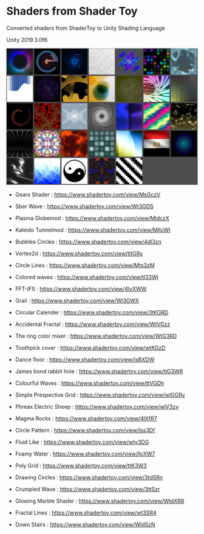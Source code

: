 # Shaders from Shader Toy

Converted shaders from ShaderToy to Unity Shading Language

 Unity 2019.3.0f6
 
![PreviewPNG](Assets/Preview/Preview1.jpg)

 - Gears Shader :
 	https://www.shadertoy.com/view/MsGczV

 - Sber Wave :
 	https://www.shadertoy.com/view/Wt3GDS

 - Plasma Globemod :
 	https://www.shadertoy.com/view/MldczX

 - Kaleido Tunnelmod :
 	https://www.shadertoy.com/view/MltcWl

 - Bubbles Circles :
 	https://www.shadertoy.com/view/4dl3zn

 - Vortex2d :
 	https://www.shadertoy.com/view/tltGRs

 - Circle Lines :
 	https://www.shadertoy.com/view/Mts3zM

 - Colored waves :
 	https://www.shadertoy.com/view/tl33Wj

 -  FFT-IFS : 
 	https://www.shadertoy.com/view/4lyXWW

- Grail :
	https://www.shadertoy.com/view/Wl3GWX

- Circular Calender :
	https://www.shadertoy.com/view/3tKGRD

- Accidental Fractal :
	https://www.shadertoy.com/view/WtVGzz

- The ring color mixer :
	https://www.shadertoy.com/view/WtG3RD

- Toothpick cover :
	https://www.shadertoy.com/view/wtKGzD

- Dance floor :
	https://www.shadertoy.com/view/lsBXDW

- James bond rabbit hole :
	https://www.shadertoy.com/view/tlG3WR

- Colourful Waves :
	https://www.shadertoy.com/view/ttVGDh

- Simple Prespective Grid :
	https://www.shadertoy.com/view/wlGGRy

- Phreax Electric Sheep :
	https://www.shadertoy.com/view/wlV3zy

- Magma Rocks :
	https://www.shadertoy.com/view/4lXfR7

- Circle Pattern :
	https://www.shadertoy.com/view/lss3Df

- Fluid Like :
	https://www.shadertoy.com/view/wty3DG

- Foamy Water :
	https://www.shadertoy.com/view/llcXW7

- Poly Grid :
	https://www.shadertoy.com/view/ttK3W3

- Drawing Circles : 
	https://www.shadertoy.com/view/3tdSRn

- Crumpled Wave :
	https://www.shadertoy.com/view/3ttSzr

- Glowing Marble Shader :
	https://www.shadertoy.com/view/WtdXR8

- Fractal Lines :
	https://www.shadertoy.com/view/wt3SR4
	
- Down Stairs :
	https://www.shadertoy.com/view/WldSzN
